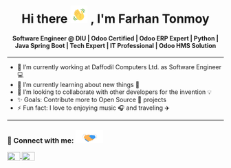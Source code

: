 <div class="markdown-heading" dir="auto">
  <h1 align="center" class="heading-element">Hi there <img src="https://github.com/Farhan-software/Farhan-software/blob/main/hand_wave.gif" height="40px" style="max-width: 100%; display: inline-block;" data-target="animated-image.originalImage"> , I'm Farhan Tonmoy</h1>

  <h4 align="center" class="heading-element">Software Engineer @ DIU | Odoo Certified | Odoo ERP Expert | Python | Java Spring Boot | Tech Expert | IT Professional | Odoo HMS Solution</h4>
</div>

<hr/>

<ul dir="auto">
  <li>🔭 I’m currently working at Daffodil Computers Ltd. as Software Engineer 💻</li>
  <li>🌱 I’m currently learning about new things 💫</li>
  <li>👯 I’m looking to collaborate with other developers for the invention 💡</li>
  <li>✨ Goals: Contribute more to Open Source 🎯 projects</li>
  <li>⚡ Fun fact: I love to enjoying music 🎧 and traveling ✈️</li>
</ul>

<hr/>

<div class="markdown-heading" dir="auto">
  <h3 class="heading-element" dir="auto">🔌 Connect with me: 
    <animated-image data-catalyst="">
      <a href="#" data-target="animated-image.originalLink"><img src="https://github.com/Farhan-software/Farhan-software/blob/main/handshake.gif" height="30px" style="max-width: 100%; display: inline-block;" data-target="animated-image.originalImage"></a>
      <span class="AnimatedImagePlayer" data-target="animated-image.player" hidden="">
        <a data-target="animated-image.replacedLink" class="AnimatedImagePlayer-images" href="https://github.com/JeshadKhan#" target="_blank"></a>
      </span>
    </animated-image>
  </h3>
</div>
<p dir="auto">
  <a href="https://www.facebook.com/farhan.tonmoy.16" title="Facebook" rel="nofollow">
    <img align="center" src="https://camo.githubusercontent.com/52a3dbccdeb55b8cb5d1be132a446283d34a5d8cdb8fafe45c9e5eb883db5ac6/68747470733a2f2f63646e2e6a7364656c6976722e6e65742f6e706d2f73696d706c652d69636f6e7340332e302e312f69636f6e732f66616365626f6f6b2e737667" height="20" width="30" data-canonical-src="https://cdn.jsdelivr.net/npm/simple-icons@3.0.1/icons/facebook.svg" style="max-width: 100%;">
  </a>
  <a href="https://www.linkedin.com/in/farhan-tonmoy-221743b4/" title="LinkedIn" rel="nofollow">
    <img align="center" src="https://camo.githubusercontent.com/a12f97e0370c6c839fe198521c5536f0fb2ea4ec9005247525f5f3c2f2e91e7e/68747470733a2f2f63646e2e6a7364656c6976722e6e65742f6e706d2f73696d706c652d69636f6e7340332e302e312f69636f6e732f6c696e6b6564696e2e737667" height="20" width="30" data-canonical-src="https://cdn.jsdelivr.net/npm/simple-icons@3.0.1/icons/linkedin.svg" style="max-width: 100%;">
  </a>
</p>

